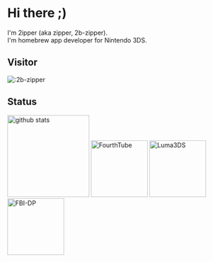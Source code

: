 # Hi there ;)
I'm 2ipper (aka zipper, 2b-zipper).    
I'm homebrew app developer for Nintendo 3DS.

## Visitor
![:2b-zipper](https://count.getloli.com/get/@:2b-zipper?theme=rule34)

## Status
<p align="left"> 
  <img alt="github stats" height="185px" src="https://github-readme-stats.vercel.app/api?username=2b-zipper&count_private=true&show_icons=true&show_icons=true&theme=github_dark" />
  <img alt="FourthTube" height="128px" src="https://github-readme-stats.vercel.app/api/pin/?username=erievs&repo=FourthTube&theme=github_dark" />
  <img alt="Luma3DS" height="128px" src="https://github-readme-stats.vercel.app/api/pin/?username=2b-zipper&repo=Luma3DS&theme=github_dark" />
  <img alt="FBI-DP" height="128px" src="https://github-readme-stats.vercel.app/api/pin/?username=2b-zipper&repo=FBI-DarkPlus&theme=github_dark" />


